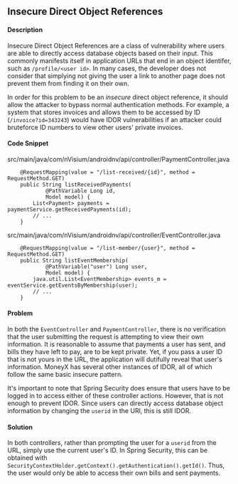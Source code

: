 ## Insecure Direct Object References

#### Description

Insecure Direct Object References are a class of vulnerability where users are able to directly access database objects based on their input. This commonly manifests itself in application URLs that end in an object identifer, such as ```/profile/<user id>```. In many cases, the developer does not consider that simplying not giving the user a link to another page does not prevent them from finding it on their own.

In order for this problem to be an *insecure* direct object reference, it should allow the attacker to bypass normal authentication methods. For example, a system that stores invoices and allows them to be accessed by ID (```/invoice?id=343243```) would have IDOR vulnerabilities if an attacker could bruteforce ID numbers to view other users' private invoices.

#### Code Snippet

src/main/java/com/nVisium/androidnv/api/controller/PaymentController.java

```
	@RequestMapping(value = "/list-received/{id}", method = RequestMethod.GET)
	public String listReceivedPayments(
			@PathVariable Long id,
			Model model) {
		List<Payment> payments = paymentService.getReceivedPayments(id);
		// ...
	}

```
src/main/java/com/nVisium/androidnv/api/controller/EventController.java

```
	@RequestMapping(value = "/list-member/{user}", method = RequestMethod.GET)
	public String listEventMembership(
			@PathVariable("user") Long user,
			Model model) {
		java.util.List<EventMembership> events_m = eventService.getEventsByMembership(user);
		// ...
	}
```

#### Problem

In both the ```EventController``` and ```PaymentController```, there is no verification that the user submitting the request is attempting to view their own information. It is reasonable to assume that payments a user has sent, and bills they have left to pay, are to be kept private. Yet, if you pass a user ID that is not yours in the URL, the application will dutifully reveal that user's information. MoneyX has several other instances of IDOR, all of which follow the same basic insecure pattern.

It's important to note that Spring Security does ensure that users have to be logged in to access either of these controller actions. However, that is not enough to prevent IDOR. Since users can directly access database object information by changing the ```userid``` in the URl, this is still IDOR.

#### Solution

In both controllers, rather than prompting the user for a ```userid``` from the URL, simply use the current user's ID. In Spring Security, this can be obtained with ```SecurityContextHolder.getContext().getAuthentication().getId()```. Thus, the user would only be able to access their own bills and sent payments.